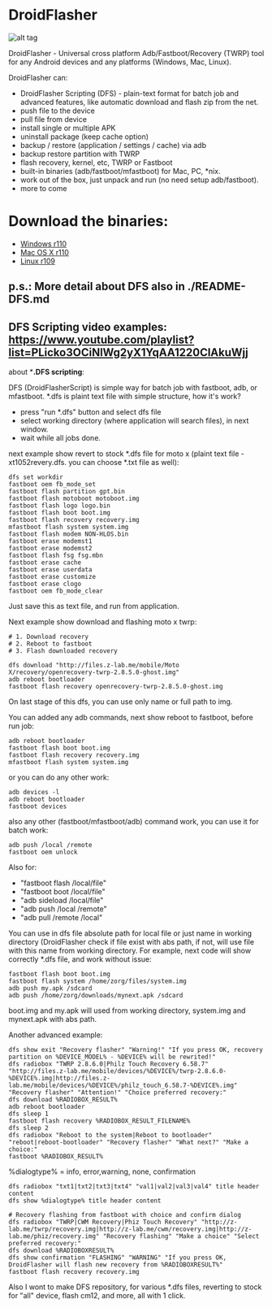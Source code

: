# DroidFlasher

![alt tag](http://habrastorage.org/files/9fc/3b6/9cc/9fc3b69cc2864b939fe4782dfe6740cd.png)

DroidFlasher - Universal cross platform Adb/Fastboot/Recovery (TWRP) tool for any Android devices and any platforms (Windows, Mac, Linux).

DroidFlasher can:
- DroidFlasher Scripting (DFS) - plain-text format for batch job and advanced features, like automatic download and flash zip from the net.
- push file to the device
- pull file from device
- install single or multiple APK
- uninstall package (keep cache option)
- backup / restore (application / settings / cache) via adb
- backup restore partition with TWRP
- flash recovery, kernel, etc, TWRP or Fastboot
- built-in binaries (adb/fastboot/mfastboot) for Mac, PC, *nix.
- work out of the box, just unpack and run (no need setup adb/fastboot).
- more to come


# Download the binaries:
- [Windows r110](https://firmware.center/projects/DroidFlasher/build/)
- [Mac OS X r110](https://firmware.center/projects/DroidFlasher/build/)
- [Linux r109](https://firmware.center/projects/DroidFlasher/build/)

p.s.: More detail about DFS also in ./README-DFS.md
----
DFS Scripting video examples: https://www.youtube.com/playlist?list=PLicko3OCiNlWg2yX1YqAA1220ClAkuWjj
----
about ***.DFS scripting**:

DFS (DroidFlasherScript) is simple way for batch job with fastboot, adb, or mfastboot. 
*.dfs is plaint text file with simple structure, how it's work?
- press "run *.dfs" button and select dfs file
- select working directory (where application will search files), in next window.
- wait while all jobs done.

next example show revert to stock *.dfs file for moto x (plaint text file - xt1052revery.dfs. you can choose *.txt file as well):
~~~
dfs set workdir
fastboot oem fb_mode_set
fastboot flash partition gpt.bin
fastboot flash motoboot motoboot.img
fastboot flash logo logo.bin
fastboot flash boot boot.img
fastboot flash recovery recovery.img
mfastboot flash system system.img
fastboot flash modem NON-HLOS.bin
fastboot erase modemst1
fastboot erase modemst2
fastboot flash fsg fsg.mbn
fastboot erase cache
fastboot erase userdata
fastboot erase customize
fastboot erase clogo
fastboot oem fb_mode_clear
~~~
Just save this as text file, and run from application.

Next example show download and flashing moto x twrp:
~~~
# 1. Download recovery
# 2. Reboot to fastboot
# 3. Flash downloaded recovery

dfs download "http://files.z-lab.me/mobile/Moto X/recovery/openrecovery-twrp-2.8.5.0-ghost.img"
adb reboot bootloader
fastboot flash recovery openrecovery-twrp-2.8.5.0-ghost.img
~~~

On last stage of this dfs, you can use only name or full path to img.

You can added any adb commands, next show reboot to fastboot, before run job:
~~~
adb reboot bootloader
fastboot flash boot boot.img
fastboot flash recovery recovery.img
mfastboot flash system system.img
~~~


or you can do any other work:
~~~
adb devices -l
adb reboot bootloader
fastboot devices
~~~


also any other (fastboot/mfastboot/adb) command work, you can use it for batch work:
~~~
adb push /local /remote
fastboot oem unlock
~~~


Also for:
- "fastboot flash /local/file"
- "fastboot boot /local/file"
- "adb sideload /local/file"
- "adb push /local /remote"
- "adb pull /remote /local"

You can use in dfs file absolute path for local file or just name in working directory (DroidFlasher check if file exist with abs path, if not, will use file with this name from working directory.
For example, next code will show correctly *.dfs file, and work without issue:
~~~
fastboot flash boot boot.img
fastboot flash system /home/zorg/files/system.img
adb push my.apk /sdcard
adb push /home/zorg/downloads/mynext.apk /sdcard
~~~
boot.img and my.apk will used from working directory, system.img and mynext.apk with abs path.

Another advanced example:
~~~
dfs show exit "Recovery flasher" "Warning!" "If you press OK, recovery partition on %DEVICE_MODEL% - %DEVICE% will be rewrited!"
dfs radiobox "TWRP 2.8.6.0|Philz Touch Recovery 6.58.7" "http://files.z-lab.me/mobile/devices/%DEVICE%/twrp-2.8.6.0-%DEVICE%.img|http://files.z-lab.me/mobile/devices/%DEVICE%/philz_touch_6.58.7-%DEVICE%.img" "Recovery flasher" "Аttention!" "Choice preferred recovery:"
dfs download %RADIOBOX_RESULT%
adb reboot bootloader
dfs sleep 1
fastboot flash recovery %RADIOBOX_RESULT_FILENAME%
dfs sleep 2
dfs radiobox "Reboot to the system|Reboot to bootloader" "reboot|reboot-bootloader" "Recovery flasher" "What next?" "Make a choice:"
fastboot %RADIOBOX_RESULT%
~~~

%dialogtype% = info, error,warning, none, confirmation
~~~
dfs radiobox "txt1|txt2|txt3|txt4" "val1|val2|val3|val4" title header content
dfs show %dialogtype% title header content
~~~

~~~
# Recovery flashing from fastboot with choice and confirm dialog
dfs radiobox "TWRP|CWM Recovery|Phiz Touch Recovery" "http://z-lab.me/twrp/recovery.img|http://z-lab.me/cwm/recovery.img|http://z-lab.me/phiz/recovery.img" "Recovery flashing" "Make a choice" "Select preferred recovery:"
dfs download %RADIOBOXRESULT%
dfs show confirmation "FLASHING" "WARNING" "If you press OK, DroidFlasher will flash new recovery from %RADIOBOXRESULT%"
fastboot flash recovery recovery.img
~~~

Also I wont to make DFS repository, for various *.dfs  files, reverting to stock for "all" device, flash cm12, and more, all with 1 click.
